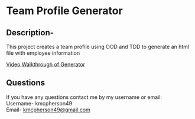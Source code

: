 # Team Profile Generator 

  ## Description-
  This project creates a team profile using OOD and TDD to generate an html file with employee information

 [Video Walkthrough of Generator](https://drive.google.com/file/d/1DmkJGmtdFmPoS-Gj8Wbj8-FcfGedentN/view)

  ## Questions   
  If you have any questions contact me by my username or email:   
  Username-
  kmcpherson49   
  Email-
  kmcpherson49@gmail.com
